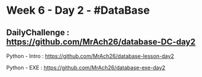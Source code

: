 # Week 6 - Day 2 - #DataBase

DailyChallenge : https://github.com/MrAch26/database-DC-day2
-

Python - Intro : https://github.com/MrAch26/database-lesson-day2 <br>

Python - EXE : https://github.com/MrAch26/database-exe-day2 <br> 


 
